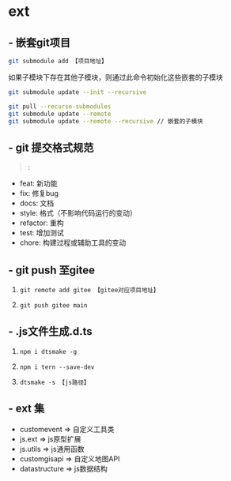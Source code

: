 # ext
## - 嵌套git项目

```bash
git submodule add 【项目地址】
```
如果子模块下存在其他子模块，则通过此命令初始化这些嵌套的子模块
```bash
git submodule update --init --recursive 
```
```bash
git pull --recurse-submodules
git submodule update --remote
git submodule update --remote --recursive // 嵌套的子模块
```
## - git 提交格式规范
> <type>: <body>

- feat: 新功能
- fix: 修复bug
- docs: 文档
- style: 格式（不影响代码运行的变动）
- refactor: 重构
- test: 增加测试
- chore: 构建过程或辅助工具的变动
## - git push 至gitee

1. ```
   git remote add gitee 【gitee对应项目地址】
   ```

2. ```
   git push gitee main
   ```
## - .js文件生成.d.ts

1. ```
   npm i dtsmake -g
   ```

2. ```
   npm i tern --save-dev
   ```

3. ```
   dtsmake -s 【js路径】
   ```
## - ext 集

- customevent => 自定义工具类
- js.ext => js原型扩展
- js.utils => js通用函数
- customgisapi => 自定义地图API
- datastructure => js数据结构

